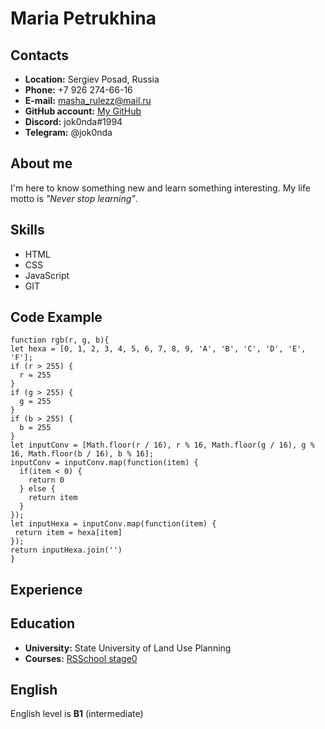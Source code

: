 # Maria Petrukhina

## Contacts
+ **Location:** Sergiev Posad, Russia
+ **Phone:** +7 926 274-66-16
+ **E-mail:** masha_rulezz@mail.ru
+ **GitHub account:** [My GitHub](https://github.com/jok0nda "Click")
+ **Discord:** jok0nda#1994
+ **Telegram:** @jok0nda

## About me
I'm here to know something new and learn something interesting. My life motto is *"Never stop learning"*.

## Skills
+ HTML
+ CSS
+ JavaScript
+ GIT

## Code Example

```
function rgb(r, g, b){
let hexa = [0, 1, 2, 3, 4, 5, 6, 7, 8, 9, 'A', 'B', 'C', 'D', 'E', 'F'];
if (r > 255) {
  r = 255
}
if (g > 255) {
  g = 255
}
if (b > 255) {
  b = 255
}
let inputConv = [Math.floor(r / 16), r % 16, Math.floor(g / 16), g % 16, Math.floor(b / 16), b % 16];
inputConv = inputConv.map(function(item) {
  if(item < 0) {
    return 0
  } else {
    return item
  }
});
let inputHexa = inputConv.map(function(item) {
 return item = hexa[item]
});
return inputHexa.join('')
}
```

## Experience

## Education
+ **University:** State University of Land Use Planning
+ **Courses:** [RSSchool stage0](https://app.rs.school/certificate/fl6452kh "Click")

## English
English level is **B1** (intermediate)
